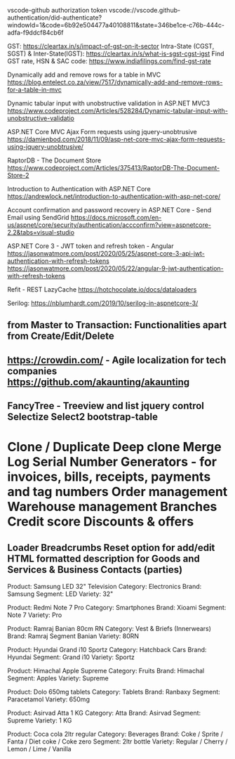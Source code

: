 vscode-github authorization token
vscode://vscode.github-authentication/did-authenticate?windowId=1&code=6b92e504477a40108811&state=346be1ce-c76b-444c-adfa-f9ddcf84cb6f


GST: https://cleartax.in/s/impact-of-gst-on-it-sector
Intra-State (CGST, SGST) & Inter-State(IGST): https://cleartax.in/s/what-is-sgst-cgst-igst
Find GST rate, HSN & SAC code: https://www.indiafilings.com/find-gst-rate

Dynamically add and remove rows for a table in MVC
https://blog.entelect.co.za/view/7517/dynamically-add-and-remove-rows-for-a-table-in-mvc

Dynamic tabular input with unobstructive validation in ASP.NET MVC3
https://www.codeproject.com/Articles/528284/Dynamic-tabular-input-with-unobstructive-validatio

ASP.NET Core MVC Ajax Form requests using jquery-unobtrusive
https://damienbod.com/2018/11/09/asp-net-core-mvc-ajax-form-requests-using-jquery-unobtrusive/

RaptorDB - The Document Store
https://www.codeproject.com/Articles/375413/RaptorDB-The-Document-Store-2

Introduction to Authentication with ASP.NET Core
https://andrewlock.net/introduction-to-authentication-with-asp-net-core/

Account confirmation and password recovery in ASP.NET Core - Send Email using SendGrid
https://docs.microsoft.com/en-us/aspnet/core/security/authentication/accconfirm?view=aspnetcore-2.2&tabs=visual-studio

ASP.NET Core 3 - JWT token and refresh token - Angular
https://jasonwatmore.com/post/2020/05/25/aspnet-core-3-api-jwt-authentication-with-refresh-tokens
https://jasonwatmore.com/post/2020/05/22/angular-9-jwt-authentication-with-refresh-tokens

Refit - REST
LazyCache
https://hotchocolate.io/docs/dataloaders

Serilog: https://nblumhardt.com/2019/10/serilog-in-aspnetcore-3/

from Master to Transaction: Functionalities apart from Create/Edit/Delete
---------------------------------------------------------------------------------------
https://crowdin.com/ - Agile localization for tech companies
https://github.com/akaunting/akaunting
---------------------------------------------------------------------------------------
FancyTree - Treeview and list jquery control
Selectize
Select2
bootstrap-table
---------------------------------------------------------------------------------------
Clone / Duplicate
Deep clone
Merge
Log
Serial Number Generators - for invoices, bills, receipts, payments and tag numbers
Order management
Warehouse management
Branches
Credit score
Discounts & offers
=======================================================================================
Loader
Breadcrumbs
Reset option for add/edit
HTML formatted description for **Goods and Services** & **Business Contacts** (parties)
---------------------------------------------------------------------------------------
Product: Samsung LED 32" Television
Category: Electronics
Brand: Samsung
Segment: LED
Variety: 32"

Product: Redmi Note 7 Pro
Category: Smartphones
Brand: Xioami
Segment: Note 7
Variety: Pro

Product: Ramraj Banian 80cm RN
Category: Vest & Briefs (Innerwears)
Brand: Ramraj
Segment Banian
Variety: 80RN

Product: Hyundai Grand i10 Sportz
Category: Hatchback Cars
Brand: Hyundai
Segment: Grand i10
Variety: Sportz

Product: Himachal Apple Supreme
Category: Fruits
Brand: Himachal
Segment: Apples
Variety: Supreme

Product: Dolo 650mg tablets
Category: Tablets
Brand: Ranbaxy
Segment: Paracetamol
Variety: 650mg

Product: Asirvad Atta 1 KG
Category: Atta
Brand: Asirvad
Segment: Supreme
Variety: 1 KG

Product: Coca cola 2ltr regular
Category: Beverages
Brand: Coke / Sprite / Fanta / Diet coke / Coke zero
Segment: 2ltr bottle
Variety: Regular / Cherry / Lemon / Lime / Vanilla
